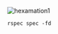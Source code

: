 ![hexamation1](https://cloud.githubusercontent.com/assets/4593934/4949334/325fff30-661f-11e4-8f5e-8b0da8f57d88.gif)


`rspec spec -fd`



